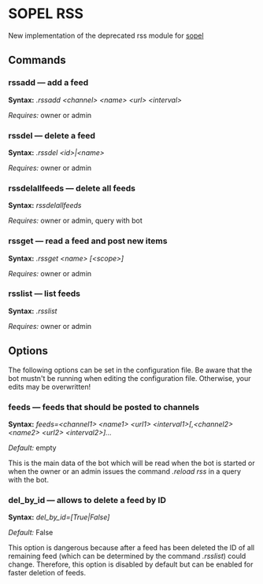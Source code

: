 # SOPEL RSS
New implementation of the deprecated rss module for [sopel](https://github.com/sopel-irc/sopel)

## Commands

### rssadd &mdash; add a feed

**Syntax:** *.rssadd \<channel\> \<name\> \<url\> \<interval\>*

*Requires:* owner or admin

### rssdel &mdash; delete a feed

**Syntax:** *.rssdel \<id\>|\<name\>*

*Requires:* owner or admin

### rssdelallfeeds &mdash; delete all feeds

**Syntax:** *rssdelallfeeds*

*Requires:* owner or admin, query with bot

### rssget &mdash; read a feed and post new items

**Syntax:** *.rssget \<name\> [\<scope\>]*

*Requires:* owner or admin

### rsslist &mdash; list feeds

**Syntax:** *.rsslist*

*Requires:* owner or admin

## Options

The following options can be set in the configuration file. Be aware that the bot mustn't be running when editing the configuration file. Otherwise, your edits may be overwritten!

### feeds &mdash; feeds that should be posted to channels

**Syntax:** *feeds=\<channel1\> \<name1\> \<url1\> \<interval1\>[,\<channel2\> \<name2\> \<url2\> \<interval2\>]...*

*Default:* empty

This is the main data of the bot which will be read when the bot is started or when the owner or an admin issues the command *.reload rss* in a query with the bot.

### del_by_id &mdash; allows to delete a feed by ID

**Syntax:** *del_by_id=[True|False]*

*Default:* False

This option is dangerous because after a feed has been deleted the ID of all remaining feed (which can be determined by the command *.rsslist*) could change. Therefore, this option is disabled by default but can be enabled for faster deletion of feeds.